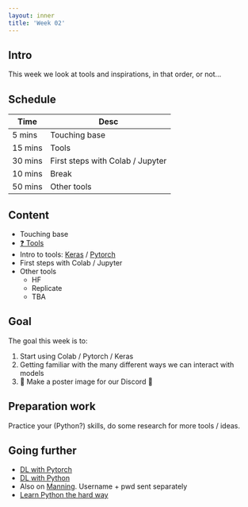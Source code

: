 ```yaml
---
layout: inner
title: 'Week 02'
---
```


## Intro

This week we look at tools and inspirations, in that order, or not...

## Schedule

| Time    | Desc                             |
| ------- | -------------------------------- |
| 5 mins  | Touching base                    |
| 15 mins | Tools                            |
| 30 mins | First steps with Colab / Jupyter |
| 10 mins | Break                            |
| 50 mins | Other tools                      |

## Content

- Touching base
- [:question: Tools](https://digitalideation.github.io/digcre_h2401/slides/week02.html)
- Intro to tools: [Keras](https://keras.io/) / [Pytorch](https://pytorch.org/)
- First steps with Colab / Jupyter
- Other tools
  - HF
  - Replicate
  - TBA

## Goal

The goal this week is to:

1. Start using Colab / Pytorch / Keras
2. Getting familiar with the many different ways we can interact with models
3. :rotating_light: Make a poster image for our Discord :rotating_light:

## Preparation work

Practice your (Python?) skills, do some research for more tools / ideas.

## Going further

- [DL with Pytorch](./blocks/block-ai-intro-core/resources/Deep_Learning_with_PyTorch.pdf)
- [DL with Python](./blocks/block-ai-intro-core/resources/Deep_Learning_with_Python_Second_Editio.pdf)
- Also on [Manning](https://www.manning.com/). Username + pwd sent separately
- [Learn Python the hard way](./blocks/block-ai-intro-core/resources/LearnPython3theHardWay.pdf)